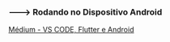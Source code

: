 ### ---> Rodando no Dispositivo Android 

[Médium - VS CODE, Flutter e Android](https://medium.com/@fyattani/how-to-set-up-your-physical-device-to-run-your-flutter-project-in-vscode-019a5fc7b71e)